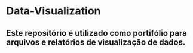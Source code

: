 # Data-Visualization
## Este repositório é utilizado como portifólio para arquivos e relatórios de visualização de dados.
